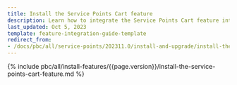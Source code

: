 ```yaml
---
title: Install the Service Points Cart feature
description: Learn how to integrate the Service Points Cart feature into your Spryker Unified Commerce Project.
last_updated: Oct 5, 2023
template: feature-integration-guide-template
redirect_from:
- /docs/pbc/all/service-points/202311.0/install-and-upgrade/install-the-service-points-feature.html
---
```


{% include pbc/all/install-features/{{page.version}}/install-the-service-points-cart-feature.md %} <!-- To edit, see /_includes/pbc/all/install-features/202311.0/install-the-service-points-cart-feature.md/ -->
